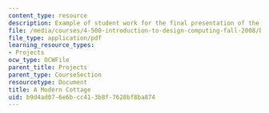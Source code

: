 ```yaml
---
content_type: resource
description: Example of student work for the final presentation of the course.
file: /media/courses/4-500-introduction-to-design-computing-fall-2008/b9d4ad076e6bcc413b8f7628bf8ba874_final_4.pdf
file_type: application/pdf
learning_resource_types:
- Projects
ocw_type: OCWFile
parent_title: Projects
parent_type: CourseSection
resourcetype: Document
title: A Modern Cottage
uid: b9d4ad07-6e6b-cc41-3b8f-7628bf8ba874
---
```

